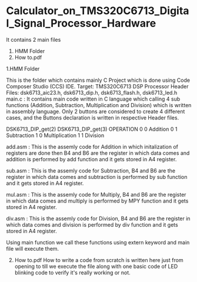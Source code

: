 # Calculator_on_TMS320C6713_Digital_Signal_Processor_Hardware

It contains 2 main files
1. HMM Folder
2. How to.pdf


1.HMM Folder
  
  This is the folder which contains mainly C Project which is done using Code Composer Studio (CCS) IDE.
  Target: TMS320C6713 DSP Processor
  Header Files: dsk6713_aic23.h, dsk6713_dip.h, dsk6713_flash.h, dsk6713_led.h
  main.c : It contains main code written in C language which calling 4 sub functions (Addition, Subtraction, Multiplication and Division) which is written in assembly language.
  Only 2 buttons are considered to create 4 different cases, and the Buttons declaration is written in respective Header files.

  DSK6713_DIP_get(2)    DSK6713_DIP_get(3)    OPERATION
        0                     0               Addition
        0                     1               Subtraction
        1                     0               Multiplication
        1                     1               Division


   add.asm : This is the assemly code for Addition in which initalization of registers are done then B4 and B6 are the register in which data comes and addition is 
   performed by add function and it gets stored in A4 register. 

   sub.asm : This is the assemly code for Subtraction, B4 and B6 are the register in which data comes and subtraction is performed by sub function and it gets stored 
   in A4 register.

   mul.asm : This is the assemly code for Multiply, B4 and B6 are the register in which data comes and multiply is performed by MPY function and it gets stored in A4 register.

   div.asm : This is the assemly code for Division, B4 and B6 are the register in which data comes and division is performed by div function and it gets stored in A4 register.

   Using main function we call these functions using extern keyword and main file will execute them.
 
 2. How to.pdf
    How to write a code from scratch is written here just from opening to till we execute the file along with one basic code of LED blinking code to verify it's really 
    working or not.
      
